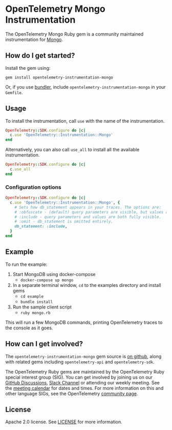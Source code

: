 # OpenTelemetry Mongo Instrumentation

The OpenTelemetry Mongo Ruby gem is a community maintained instrumentation for [Mongo][mongo-home].

## How do I get started?

Install the gem using:

```console
gem install opentelemetry-instrumentation-mongo
```

Or, if you use [bundler][bundler-home], include `opentelemetry-instrumentation-mongo` in your `Gemfile`.

## Usage

To install the instrumentation, call `use` with the name of the instrumentation.

```ruby
OpenTelemetry::SDK.configure do |c|
  c.use 'OpenTelemetry::Instrumentation::Mongo'
end
```

Alternatively, you can also call `use_all` to install all the available instrumentation.

```ruby
OpenTelemetry::SDK.configure do |c|
  c.use_all
end
```

### Configuration options

```ruby
OpenTelemetry::SDK.configure do |c|
  c.use 'OpenTelemetry::Instrumentation::Mongo', {
    # Sets how db_statement appears in your traces. The options are:
    # :obfuscate - (default) query parameters are visible, but values are masked.
    # :include - query parameters and values are both fully visible.
    # :omit - db_statement is omitted entirely.
    db_statement: :include,
  }
end
```

## Example

To run the example:

1. Start MongoDB using docker-compose
	* `docker-compose up mongo`
2. In a separate terminal window, `cd` to the examples directory and install gems
	* `cd example`
	* `bundle install`
3. Run the sample client script
	* `ruby mongo.rb`

This will run a few MongoDB commands, printing OpenTelemetry traces to the console as it goes.

## How can I get involved?

The `opentelemetry-instrumentation-mongo` gem source is [on github][repo-github], along with related gems including `opentelemetry-api` and `opentelemetry-sdk`.

The OpenTelemetry Ruby gems are maintained by the OpenTelemetry Ruby special interest group (SIG). You can get involved by joining us on our [GitHub Discussions][discussions-url], [Slack Channel][slack-channel] or attending our weekly meeting. See the [meeting calendar][community-meetings] for dates and times. For more information on this and other language SIGs, see the OpenTelemetry [community page][ruby-sig].

## License

Apache 2.0 license. See [LICENSE][license-github] for more information.

[mongo-home]: https://github.com/mongodb/mongo-ruby-driver
[bundler-home]: https://bundler.io
[repo-github]: https://github.com/open-telemetry/opentelemetry-ruby
[license-github]: https://github.com/open-telemetry/opentelemetry-ruby-contrib/blob/main/LICENSE
[ruby-sig]: https://github.com/open-telemetry/community#ruby-sig
[community-meetings]: https://github.com/open-telemetry/community#community-meetings
[slack-channel]: https://cloud-native.slack.com/archives/C01NWKKMKMY
[discussions-url]: https://github.com/open-telemetry/opentelemetry-ruby/discussions
